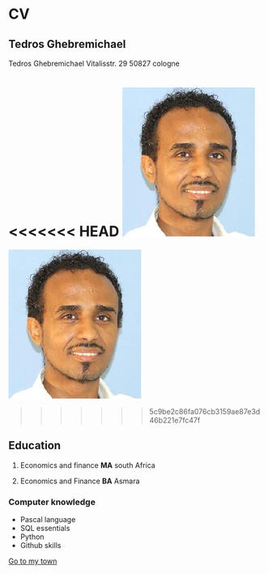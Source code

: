 # CV #

## Tedros Ghebremichael ##

Tedros Ghebremichael
Vitalisstr. 29 
50827 cologne 


<<<<<<< HEAD
![photo](CV/tedros.jpg)
=======
![photo](tedros.jpg)
>>>>>>> 5c9be2c86fa076cb3159ae87e3d46b221e7fc47f



## Education ##

1. Economics and finance **MA** south Africa

2. Economics and Finance __BA__ Asmara


### Computer knowledge ###

* Pascal language
* SQL essentials
* Python
* Github skills

[Go to my town](/CV/town/town.md)
